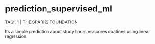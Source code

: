 # prediction_supervised_ml
TASK 1 | THE SPARKS FOUNDATION
	
Its a simple prediction about study hours vs scores obatined using linear regression.
